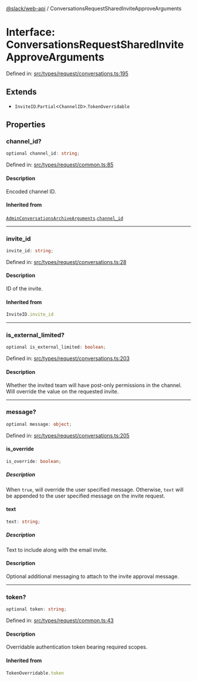 [@slack/web-api](../index.md) / ConversationsRequestSharedInviteApproveArguments

# Interface: ConversationsRequestSharedInviteApproveArguments

Defined in: [src/types/request/conversations.ts:195](https://github.com/slackapi/node-slack-sdk/blob/main/packages/web-api/src/types/request/conversations.ts#L195)

## Extends

- `InviteID`.`Partial`\<`ChannelID`\>.`TokenOverridable`

## Properties

### channel\_id?

```ts
optional channel_id: string;
```

Defined in: [src/types/request/common.ts:85](https://github.com/slackapi/node-slack-sdk/blob/main/packages/web-api/src/types/request/common.ts#L85)

#### Description

Encoded channel ID.

#### Inherited from

[`AdminConversationsArchiveArguments`](AdminConversationsArchiveArguments.md).[`channel_id`](AdminConversationsArchiveArguments.md#channel_id)

***

### invite\_id

```ts
invite_id: string;
```

Defined in: [src/types/request/conversations.ts:28](https://github.com/slackapi/node-slack-sdk/blob/main/packages/web-api/src/types/request/conversations.ts#L28)

#### Description

ID of the invite.

#### Inherited from

```ts
InviteID.invite_id
```

***

### is\_external\_limited?

```ts
optional is_external_limited: boolean;
```

Defined in: [src/types/request/conversations.ts:203](https://github.com/slackapi/node-slack-sdk/blob/main/packages/web-api/src/types/request/conversations.ts#L203)

#### Description

Whether the invited team will have post-only permissions in the channel.
Will override the value on the requested invite.

***

### message?

```ts
optional message: object;
```

Defined in: [src/types/request/conversations.ts:205](https://github.com/slackapi/node-slack-sdk/blob/main/packages/web-api/src/types/request/conversations.ts#L205)

#### is\_override

```ts
is_override: boolean;
```

##### Description

When `true`, will override the user specified message. Otherwise, `text` will be appended to the
user specified message on the invite request.

#### text

```ts
text: string;
```

##### Description

Text to include along with the email invite.

#### Description

Optional additional messaging to attach to the invite approval message.

***

### token?

```ts
optional token: string;
```

Defined in: [src/types/request/common.ts:43](https://github.com/slackapi/node-slack-sdk/blob/main/packages/web-api/src/types/request/common.ts#L43)

#### Description

Overridable authentication token bearing required scopes.

#### Inherited from

```ts
TokenOverridable.token
```
